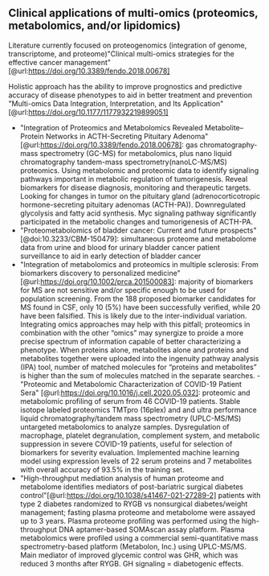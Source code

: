## Clinical applications of multi-omics (proteomics, metabolomics, and/or lipidomics)

Literature currently focused on proteogenomics (integration of genome, transcriptome, and proteome)"Clinical multi-omics strategies for the effective cancer management"[@url:https://doi.org/10.3389/fendo.2018.00678]

Holistic approach has the ability to improve prognostics and predictive accuracy of disease phenotypes to aid in better treatment and prevention
"Multi-omics Data Integration, Interpretation, and Its Application"[@url:https://doi.org/10.1177/1177932219899051]

- "Integration of Proteomics and Metabolomics Revealed Metabolite–Protein Networks in ACTH-Secreting Pituitary Adenoma" [@url:https://doi.org/10.3389/fendo.2018.00678]: gas chromatography-mass spectrometry (GC-MS) for metabolomics, plus nano liquid chromatography tandem-mass spectrometry(nanoLC-MS/MS) proteomics. Using metabolomic and proteomic data to identify signaling pathways important in metabolic regulation of tumorigenesis. Reveal biomarkers for disease diagnosis, monitoring and therapeutic targets. Looking for changes in tumor on the pituitary gland (adrenocorticotropic hormone-secreting pituitary adenomas (ACTH-PA)). Downregulated glycolysis and fatty acid synthesis. Myc signaling pathway significantly participated in the metabolic changes and tumorigenesis of ACTH-PA. 
- "Proteometabolomics of bladder cancer: Current and future prospects" [@doi:10.3233/CBM-150479]: simultaneous proteome and metabolome data from urine and blood for urinary bladder cancer patient surveillance to aid in early detection of bladder cancer
- "Integration of metabolomics and proteomics in multiple sclerosis: From biomarkers discovery to personalized medicine" [@url:https://doi.org/10.1002/prca.201500083]: majority of biomarkers for MS are not sensitive and/or specific enough to be used for population screening. From the 188 proposed biomarker candidates for MS found in CSF, only 10 (5%) have been successfully verified, while 20 have been falsified. This is likely due to the inter-individual variation. Integrating omics approaches may help with this pitfall; proteomics in combination with the other “omics” may synergize to proide a more precise spectrum of information capable of better characterizing a phenotype. When proteins alone, metabolites alone and proteins and metabolites together were uploaded into the ingenuity pathway analysis (IPA) tool,  number of matched molecules for “proteins and metabolites” is higher than the sum of molecules matched in the separate searches.
-"Proteomic and Metabolomic Characterization of COVID-19 Patient Sera" [@url:https://doi.org/10.1016/j.cell.2020.05.032]: proteomic and metabolomic profiling of serum from 46 COVID-19 patients. Stable isotope labeled proteomics TMTpro (16plex) and and ultra performance liquid chromatography/tandem mass spectrometry (UPLC-MS/MS) untargeted metabolomics to analyze samples. Dysregulation of macrophage, platelet degranulation, complement system, and metabolic suppression in severe COVID-19 patients, useful for selection of biomarkers for severity evaluation. Implemented machine learning model using expression levels of 22 serum proteins and 7 metabolites with overall accuracy of 93.5% in the training set.
- "High-throughput mediation analysis of human proteome and metabolome identifies mediators of post-bariatric surgical diabetes control"[@url:https://doi.org/10.1038/s41467-021-27289-2] patients with type 2 diabetes  randomized to RYGB vs nonsurgical diabetes/weight management; fasting plasma proteome and metabolome were assayed up to 3 years. Plasma proteome profiling was performed using the high-throughput DNA aptamer-based SOMAscan assay platform. Plasma metabolomics were profiled using a commercial semi-quantitative mass spectrometry-based platform (Metabolon, Inc.)  using UPLC-MS/MS. Main mediator of improved glycemic control was GHR, which was reduced 3 months after RYGB. GH signaling = diabetogenic effects.
